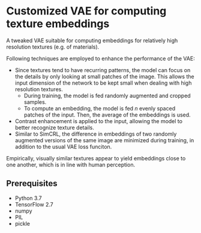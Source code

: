 # Customized VAE for computing texture embeddings
A tweaked VAE suitable for computing embeddings for relatively high resolution textures (e.g. of materials).

Following techniques are employed to enhance the performance of the VAE:
- Since textures tend to have recurring patterns, the model can focus on the details by only looking at small patches of the image. This allows the input dimension of the network to be kept small when dealing with high resolution textures.
  - During training, the model is fed randomly augmented and cropped samples.
  - To compute an embedding, the model is fed *n* evenly spaced patches of the input. Then, the average of the embeddings is used.
- Contrast enhancement is applied to the input, allowing the model to better recognize texture details.
- Similar to SimCRL, the difference in embeddings of two randomly augmented versions of the same image are minimized during training, in addition to the usual VAE loss funciton.

Empirically, visually similar textures appear to yield embeddings close to one another, which is in line with human perception.

## Prerequisites
- Python 3.7
- TensorFlow 2.7
- numpy
- PIL
- pickle
